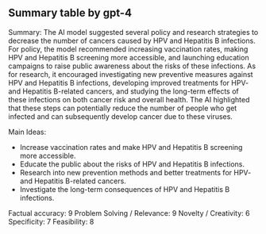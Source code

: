 ## Summary table by gpt-4
Summary: 
The AI model suggested several policy and research strategies to decrease the number of cancers caused by HPV and Hepatitis B infections. For policy, the model recommended increasing vaccination rates, making HPV and Hepatitis B screening more accessible, and launching education campaigns to raise public awareness about the risks of these infections. As for research, it encouraged investigating new preventive measures against HPV and Hepatitis B infections, developing improved treatments for HPV- and Hepatitis B-related cancers, and studying the long-term effects of these infections on both cancer risk and overall health. The AI highlighted that these steps can potentially reduce the number of people who get infected and can subsequently develop cancer due to these viruses. 

Main Ideas: 
- Increase vaccination rates and make HPV and Hepatitis B screening more accessible.
- Educate the public about the risks of HPV and Hepatitis B infections. 
- Research into new prevention methods and better treatments for HPV- and Hepatitis B-related cancers.
- Investigate the long-term consequences of HPV and Hepatitis B infections. 

Factual accuracy: 9
Problem Solving / Relevance: 9
Novelty / Creativity: 6
Specificity: 7
Feasibility: 8